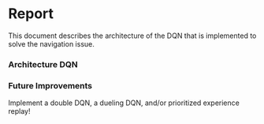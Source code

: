 # Report

This document describes the architecture of the DQN that is implemented to solve the navigation issue.

### Architecture DQN


### Future Improvements
Implement a double DQN, a dueling DQN, and/or prioritized experience replay!